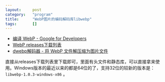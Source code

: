 ```yaml
---
layout:		post
category:	"program"
title:		"WebP图片的编码解码库libwebp"
tags:		[]
---
```




- [编译 WebP -  Google for Developers](https://developers.google.com/speed/webp/docs/compiling?hl=zh-cn)
- [WebP releases下载列表](https://storage.googleapis.com/downloads.webmproject.org/releases/webp/index.html)
- [dwebp解码器 - 将 WebP 文件解压缩为图片文件](https://developers.google.com/speed/webp/docs/dwebp?hl=zh-cn)

直接从releases下载列表里下载即可，里面有头文件和静态库，可以直接拿来使用。Windows版本的最近以来的都是64位的了，支持32位的较新的版本是：`libwebp-1.0.3-windows-x86` 。
